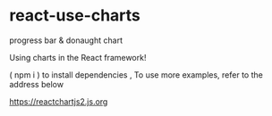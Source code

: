 # react-use-charts
progress bar &amp; donaught chart


Using charts in the React framework!

( npm i ) to install dependencies ,
To use more examples, refer to the address below

https://reactchartjs2.js.org

